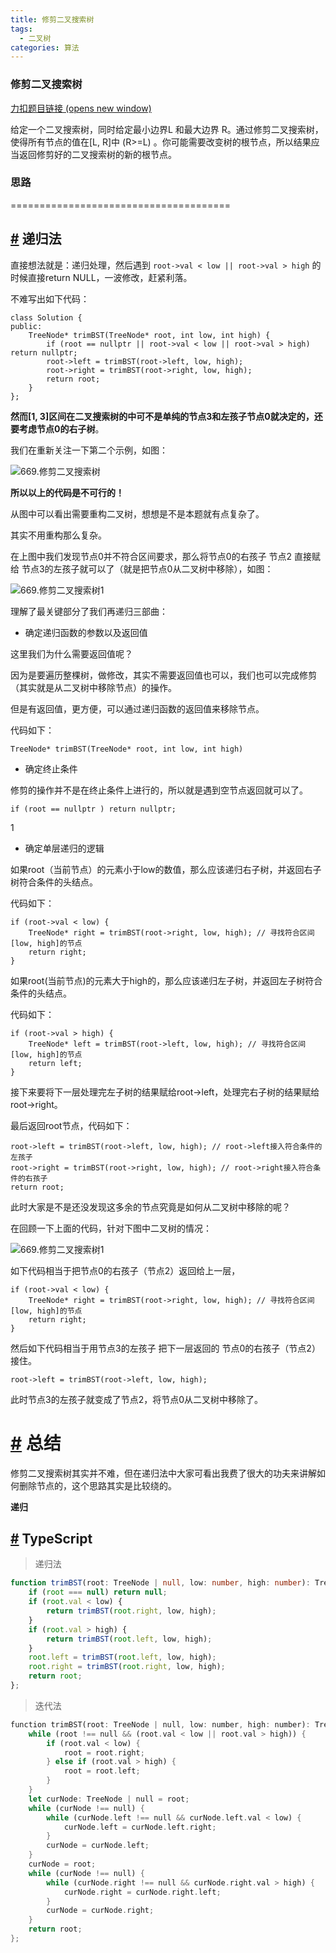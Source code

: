 ```yaml
---
title: 修剪二叉搜索树
tags:
  - 二叉树
categories: 算法
---
```

### 修剪二叉搜索树

[力扣题目链接 (opens new window)](https://leetcode.cn/problems/trim-a-binary-search-tree/)

给定一个二叉搜索树，同时给定最小边界L 和最大边界 R。通过修剪二叉搜索树，使得所有节点的值在\[L, R\]中 (R>=L) 。你可能需要改变树的根节点，所以结果应当返回修剪好的二叉搜索树的新的根节点。

### 思路
======================================



[#](about:blank#%E9%80%92%E5%BD%92%E6%B3%95) 递归法
------------------------------------------------

直接想法就是：递归处理，然后遇到 `root->val < low || root->val > high` 的时候直接return NULL，一波修改，赶紧利落。

不难写出如下代码：

```
class Solution {
public:
    TreeNode* trimBST(TreeNode* root, int low, int high) {
        if (root == nullptr || root->val < low || root->val > high) return nullptr;
        root->left = trimBST(root->left, low, high);
        root->right = trimBST(root->right, low, high);
        return root;
    }
};

```

**然而\[1, 3\]区间在二叉搜索树的中可不是单纯的节点3和左孩子节点0就决定的，还要考虑节点0的右子树**。

我们在重新关注一下第二个示例，如图：

![669.修剪二叉搜索树](https://code-thinking-1253855093.file.myqcloud.com/pics/20210204155302751.png)

**所以以上的代码是不可行的！**

从图中可以看出需要重构二叉树，想想是不是本题就有点复杂了。

其实不用重构那么复杂。

在上图中我们发现节点0并不符合区间要求，那么将节点0的右孩子 节点2 直接赋给 节点3的左孩子就可以了（就是把节点0从二叉树中移除），如图：

![669.修剪二叉搜索树1](https://code-thinking-1253855093.file.myqcloud.com/pics/20210204155327203.png)

理解了最关键部分了我们再递归三部曲：

*   确定递归函数的参数以及返回值

这里我们为什么需要返回值呢？

因为是要遍历整棵树，做修改，其实不需要返回值也可以，我们也可以完成修剪（其实就是从二叉树中移除节点）的操作。

但是有返回值，更方便，可以通过递归函数的返回值来移除节点。


代码如下：

```
TreeNode* trimBST(TreeNode* root, int low, int high)

```


*   确定终止条件

修剪的操作并不是在终止条件上进行的，所以就是遇到空节点返回就可以了。

```
if (root == nullptr ) return nullptr;

```

1  

*   确定单层递归的逻辑

如果root（当前节点）的元素小于low的数值，那么应该递归右子树，并返回右子树符合条件的头结点。

代码如下：

```
if (root->val < low) {
    TreeNode* right = trimBST(root->right, low, high); // 寻找符合区间[low, high]的节点
    return right;
}

```


如果root(当前节点)的元素大于high的，那么应该递归左子树，并返回左子树符合条件的头结点。

代码如下：

```
if (root->val > high) {
    TreeNode* left = trimBST(root->left, low, high); // 寻找符合区间[low, high]的节点
    return left;
}

```


接下来要将下一层处理完左子树的结果赋给root->left，处理完右子树的结果赋给root->right。

最后返回root节点，代码如下：

```
root->left = trimBST(root->left, low, high); // root->left接入符合条件的左孩子
root->right = trimBST(root->right, low, high); // root->right接入符合条件的右孩子
return root;

```


此时大家是不是还没发现这多余的节点究竟是如何从二叉树中移除的呢？

在回顾一下上面的代码，针对下图中二叉树的情况：

![669.修剪二叉搜索树1](https://code-thinking-1253855093.file.myqcloud.com/pics/20210204155327203-20230310120126738.png)

如下代码相当于把节点0的右孩子（节点2）返回给上一层，

```
if (root->val < low) {
    TreeNode* right = trimBST(root->right, low, high); // 寻找符合区间[low, high]的节点
    return right;
}

```

然后如下代码相当于用节点3的左孩子 把下一层返回的 节点0的右孩子（节点2） 接住。

```
root->left = trimBST(root->left, low, high);

```

此时节点3的左孩子就变成了节点2，将节点0从二叉树中移除了。

[#](about:blank#%E6%80%BB%E7%BB%93) 总结
======================================

修剪二叉搜索树其实并不难，但在递归法中大家可看出我费了很大的功夫来讲解如何删除节点的，这个思路其实是比较绕的。

**递归**

[#](about:blank#typescript) TypeScript
--------------------------------------

> 递归法

```ts
function trimBST(root: TreeNode | null, low: number, high: number): TreeNode | null {
    if (root === null) return null;
    if (root.val < low) {
        return trimBST(root.right, low, high);
    }
    if (root.val > high) {
        return trimBST(root.left, low, high);
    }
    root.left = trimBST(root.left, low, high);
    root.right = trimBST(root.right, low, high);
    return root;
};

```


> 迭代法

```rs
function trimBST(root: TreeNode | null, low: number, high: number): TreeNode | null {
    while (root !== null && (root.val < low || root.val > high)) {
        if (root.val < low) {
            root = root.right;
        } else if (root.val > high) {
            root = root.left;
        }
    }
    let curNode: TreeNode | null = root;
    while (curNode !== null) {
        while (curNode.left !== null && curNode.left.val < low) {
            curNode.left = curNode.left.right;
        }
        curNode = curNode.left;
    }
    curNode = root;
    while (curNode !== null) {
        while (curNode.right !== null && curNode.right.val > high) {
            curNode.right = curNode.right.left;
        }
        curNode = curNode.right;
    }
    return root;
};

```

